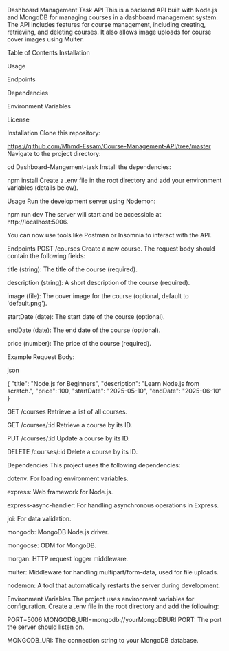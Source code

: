 Dashboard Management Task API
This is a backend API built with Node.js and MongoDB for managing courses in a dashboard management system. The API includes features for course management, including creating, retrieving, and deleting courses. It also allows image uploads for course cover images using Multer.

Table of Contents
Installation

Usage

Endpoints

Dependencies

Environment Variables

License

Installation
Clone this repository:

https://github.com/Mhmd-Essam/Course-Management-API/tree/master
Navigate to the project directory:


cd Dashboard-Mangement-task
Install the dependencies:

npm install
Create a .env file in the root directory and add your environment variables (details below).

Usage
Run the development server using Nodemon:

npm run dev
The server will start and be accessible at http://localhost:5006.

You can now use tools like Postman or Insomnia to interact with the API.

Endpoints
POST /courses
Create a new course. The request body should contain the following fields:

title (string): The title of the course (required).

description (string): A short description of the course (required).

image (file): The cover image for the course (optional, default to 'default.png').

startDate (date): The start date of the course (optional).

endDate (date): The end date of the course (optional).

price (number): The price of the course (required).

Example Request Body:

json

{
  "title": "Node.js for Beginners",
  "description": "Learn Node.js from scratch.",
  "price": 100,
  "startDate": "2025-05-10",
  "endDate": "2025-06-10"
}


GET /courses
Retrieve a list of all courses.

GET /courses/:id
Retrieve a course by its ID.

PUT /courses/:id
Update a course by its ID.

DELETE /courses/:id
Delete a course by its ID.

Dependencies
This project uses the following dependencies:

dotenv: For loading environment variables.

express: Web framework for Node.js.

express-async-handler: For handling asynchronous operations in Express.

joi: For data validation.

mongodb: MongoDB Node.js driver.

mongoose: ODM for MongoDB.

morgan: HTTP request logger middleware.

multer: Middleware for handling multipart/form-data, used for file uploads.

nodemon: A tool that automatically restarts the server during development.

Environment Variables
The project uses environment variables for configuration. Create a .env file in the root directory and add the following:


PORT=5006
MONGODB_URI=mongodb://yourMongoDBURI
PORT: The port the server should listen on.

MONGODB_URI: The connection string to your MongoDB database.

